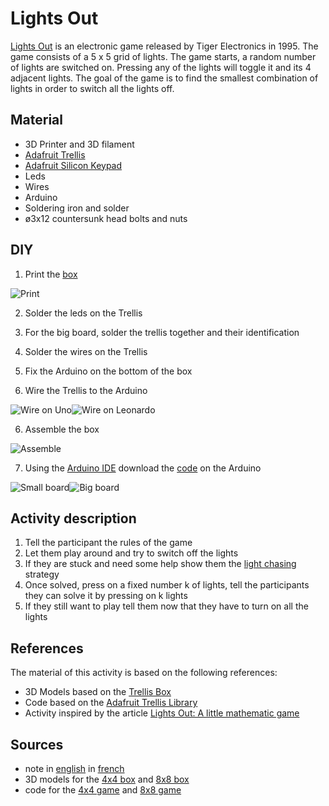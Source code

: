 # Lights Out

[Lights Out](https://en.wikipedia.org/wiki/Lights_Out_(game)) is an electronic game released by Tiger Electronics in 1995.
The game consists of a 5 x 5 grid of lights. The game starts, a random number of lights are switched on. Pressing any of the lights will toggle it and its 4 adjacent lights. The goal of the game is to find the smallest combination of lights in order to switch all the lights off.

## Material
  - 3D Printer and 3D filament
  - [Adafruit Trellis](https://www.adafruit.com/product/1616)
  - [Adafruit Silicon Keypad](https://www.adafruit.com/product/1611)
  - Leds
  - Wires
  - Arduino
  - Soldering iron and solder
  - ø3x12 countersunk head bolts and nuts

## DIY
  1. Print the [box](https://github.com/mpelleau/FunCS/tree/master/LightsOut/3DModels/)
  
  ![Print](https://github.com/mpelleau/FunCS/tree/master/LightsOut/pictures/Print.jpg)
  
  2. Solder the leds on the Trellis
  
  2. For the big board, solder the trellis together and their identification
  
  3. Solder the wires on the Trellis
  4. Fix the Arduino on the bottom of the box
  5. Wire the Trellis to the Arduino
  
  ![Wire on Uno](https://github.com/mpelleau/FunCS/tree/master/LightsOut/pictures/UnoWiring.jpg)![Wire on Leonardo](https://github.com/mpelleau/FunCS/tree/master/LightsOut/pictures/LeonardoWiring.jpg)
  
  6. Assemble the box
  
  ![Assemble](https://github.com/mpelleau/FunCS/tree/master/LightsOut/pictures/Assembler.jpg)
  
  7. Using the [Arduino IDE](https://www.arduino.cc/en/Main/Software) download the [code](code/) on the Arduino
  
  ![Small board](https://github.com/mpelleau/FunCS/tree/master/LightsOut/pictures/small.jpg)![Big board](https://github.com/mpelleau/FunCS/tree/master/LightsOut/pictures/big.jpg)
  
  
## Activity description
  1. Tell the participant the rules of the game
  2. Let them play around and try to switch off the lights
  3. If they are stuck and need some help show them the [light chasing](https://en.wikipedia.org/wiki/Lights_Out_(game)#Light_chasing) strategy
  4. Once solved, press on a fixed number k of lights, tell the participants they can solve it by pressing on k lights
  5. If they still want to play tell them now that they have to turn on all the lights

## References
The material of this activity is based on the following references:
  - 3D Models based on the [Trellis Box](https://www.thingiverse.com/thing:211447)
  - Code based on the [Adafruit Trellis Library](https://github.com/adafruit/Adafruit_Trellis_Library)
  - Activity inspired by the article [Lights Out: A little mathematic game](https://github.com/Mystelven/LightsOuts-Math)

## Sources
  - note in [english](https://github.com/mpelleau/FunCS/tree/master/LightsOut/note.pdf) in [french](https://github.com/mpelleau/FunCS/tree/master/LightsOut/fiche.pdf)
  - 3D models for the [4x4 box](https://github.com/mpelleau/FunCS/tree/master/LightsOut/3DModels/Trellis_box_4x4/) and [8x8 box](https://github.com/mpelleau/FunCS/tree/master/LightsOut/3DModels/Trellis_box_8x8/)
  - code for the [4x4 game](https://github.com/mpelleau/FunCS/tree/master/LightsOut/code/LightsOut4x4.ino) and [8x8 game](https://github.com/mpelleau/FunCS/tree/master/LightsOut/code/LightsOut8x8.ino)